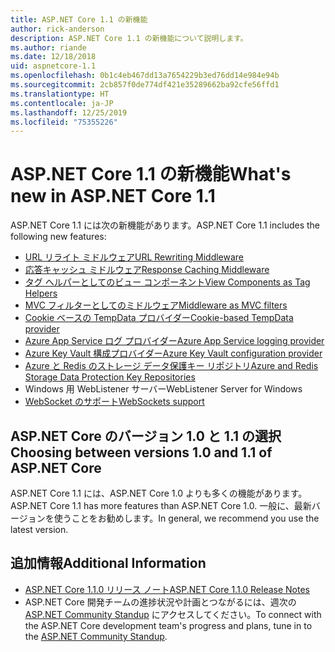 ```yaml
---
title: ASP.NET Core 1.1 の新機能
author: rick-anderson
description: ASP.NET Core 1.1 の新機能について説明します。
ms.author: riande
ms.date: 12/18/2018
uid: aspnetcore-1.1
ms.openlocfilehash: 0b1c4eb467dd13a7654229b3ed76dd14e984e94b
ms.sourcegitcommit: 2cb857f0de774df421e35289662ba92cfe56ffd1
ms.translationtype: HT
ms.contentlocale: ja-JP
ms.lasthandoff: 12/25/2019
ms.locfileid: "75355226"
---
```

# <a name="whats-new-in-aspnet-core-11"></a><span data-ttu-id="c0878-103">ASP.NET Core 1.1 の新機能</span><span class="sxs-lookup"><span data-stu-id="c0878-103">What's new in ASP.NET Core 1.1</span></span>

<span data-ttu-id="c0878-104">ASP.NET Core 1.1 には次の新機能があります。</span><span class="sxs-lookup"><span data-stu-id="c0878-104">ASP.NET Core 1.1 includes the following new features:</span></span>

- [<span data-ttu-id="c0878-105">URL リライト ミドルウェア</span><span class="sxs-lookup"><span data-stu-id="c0878-105">URL Rewriting Middleware</span></span>](xref:fundamentals/url-rewriting)
- [<span data-ttu-id="c0878-106">応答キャッシュ ミドルウェア</span><span class="sxs-lookup"><span data-stu-id="c0878-106">Response Caching Middleware</span></span>](xref:performance/caching/middleware)
- [<span data-ttu-id="c0878-107">タグ ヘルパーとしてのビュー コンポーネント</span><span class="sxs-lookup"><span data-stu-id="c0878-107">View Components as Tag Helpers</span></span>](xref:mvc/views/view-components#invoking-a-view-component-as-a-tag-helper)
- [<span data-ttu-id="c0878-108">MVC フィルターとしてのミドルウェア</span><span class="sxs-lookup"><span data-stu-id="c0878-108">Middleware as MVC filters</span></span>](xref:mvc/controllers/filters#using-middleware-in-the-filter-pipeline)
- [<span data-ttu-id="c0878-109">Cookie ベースの TempData プロバイダー</span><span class="sxs-lookup"><span data-stu-id="c0878-109">Cookie-based TempData provider</span></span>](xref:fundamentals/app-state#tempdata)
- [<span data-ttu-id="c0878-110">Azure App Service ログ プロバイダー</span><span class="sxs-lookup"><span data-stu-id="c0878-110">Azure App Service logging provider</span></span>](xref:fundamentals/logging/index#azure-app-service-provider)
- [<span data-ttu-id="c0878-111">Azure Key Vault 構成プロバイダー</span><span class="sxs-lookup"><span data-stu-id="c0878-111">Azure Key Vault configuration provider</span></span>](xref:security/key-vault-configuration)
- [<span data-ttu-id="c0878-112">Azure と Redis のストレージ データ保護キー リポジトリ</span><span class="sxs-lookup"><span data-stu-id="c0878-112">Azure and Redis Storage Data Protection Key Repositories</span></span>](xref:security/data-protection/implementation/key-storage-providers)
- <span data-ttu-id="c0878-113">Windows 用 WebListener サーバー</span><span class="sxs-lookup"><span data-stu-id="c0878-113">WebListener Server for Windows</span></span>
- [<span data-ttu-id="c0878-114">WebSocket のサポート</span><span class="sxs-lookup"><span data-stu-id="c0878-114">WebSockets support</span></span>](xref:fundamentals/websockets)

## <a name="choosing-between-versions-10-and-11-of-aspnet-core"></a><span data-ttu-id="c0878-115">ASP.NET Core のバージョン 1.0 と 1.1 の選択</span><span class="sxs-lookup"><span data-stu-id="c0878-115">Choosing between versions 1.0 and 1.1 of ASP.NET Core</span></span>

<span data-ttu-id="c0878-116">ASP.NET Core 1.1 には、ASP.NET Core 1.0 よりも多くの機能があります。</span><span class="sxs-lookup"><span data-stu-id="c0878-116">ASP.NET Core 1.1 has more features than ASP.NET Core 1.0.</span></span> <span data-ttu-id="c0878-117">一般に、最新バージョンを使うことをお勧めします。</span><span class="sxs-lookup"><span data-stu-id="c0878-117">In general, we recommend you use the latest version.</span></span>

## <a name="additional-information"></a><span data-ttu-id="c0878-118">追加情報</span><span class="sxs-lookup"><span data-stu-id="c0878-118">Additional Information</span></span>

- [<span data-ttu-id="c0878-119">ASP.NET Core 1.1.0 リリース ノート</span><span class="sxs-lookup"><span data-stu-id="c0878-119">ASP.NET Core 1.1.0 Release Notes</span></span>](https://github.com/aspnet/Home/releases/tag/1.1.0)
- <span data-ttu-id="c0878-120">ASP.NET Core 開発チームの進捗状況や計画とつながるには、週次の [ASP.NET Community Standup](https://live.asp.net/) にアクセスしてください。</span><span class="sxs-lookup"><span data-stu-id="c0878-120">To connect with the ASP.NET Core development team's progress and plans, tune in to the [ASP.NET Community Standup](https://live.asp.net/).</span></span>
